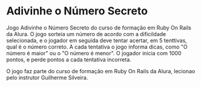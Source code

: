 # Adivinhe o Número Secreto
Jogo Adivinhe o Número Secreto do curso de formação em Ruby On Rails da Alura.
O jogo sorteia um número de acordo com a dificildade selecionada, e o jogador em seguida deve tentar acertar, em 5 tenttivas, qual é o número correto.
A cada tentativa o jogo informa dicas, como "O número é maior" ou o "O número é menor". O jogador inicia com 1000 pontos, e perde pontos a cada tentativa incorreta. 

O jogo faz parte do curso de formação em Ruby On Rails da Alura, lecionao pelo instrutor Guilherme Silveira. 
